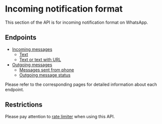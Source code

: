 # Incoming notification format

This section of the API is for incoming notification format on WhatsApp. 
## Endpoints

* [Incoming messages](../../receiving/notifications-format/incoming-message/index.md)
    * [Text](../../receiving/notifications-format/incoming-message/text.md)
    * [Text or text with URL](../../receiving/notifications-format/incoming-message/extended-text.md)
* [Outgoing messages](../../receiving/notifications-format/outgoing-message/index.md)
    * [Messages sent from phone](../../receiving/notifications-format/outgoing-message/phone.md)
    * [Outgoing message status](../../receiving/notifications-format/outgoing-message/status.md)

Please refer to the corresponding pages for detailed information about each endpoint.
## Restrictions

Please pay attention to [rate limiter](../../rate-limiter.md) when using this API.

